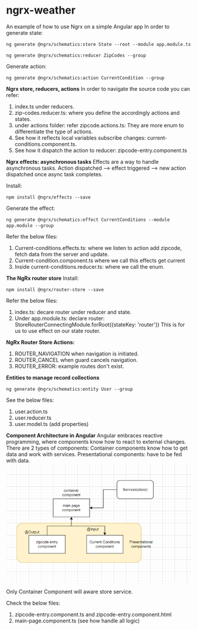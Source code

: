 # ngrx-weather
An example of how to use Ngrx on a simple Angular app
In order to generate state:
```
ng generate @ngrx/schematics:store State --root --module app.module.ts
```
```
ng generate @ngrx/schematics:reducer ZipCodes --group
```

Generate action:
```
ng generate @ngrx/schematics:action CurrentCondition --group
```
**Ngrx store, reducers, actions**
In order to navigate the source code you can refer:
1. index.ts under reducers.
2. zip-codes.reducer.ts: where you define the accordingly actions and states.
3. under actions folder: refer zipcode.actions.ts: They are more enum to differentiate the type of actions.
4. See how it reflects local variables subscribe changes: current-conditions.component.ts.
5. See how it dispatch the action to reducer: zipcode-entry.component.ts

**Ngrx effects: asynchronous tasks**
Effects are a way to handle asynchronous tasks.
Action dispatched --> effect triggered --> new action dispatched once async task completes.

Install:
```
npm install @ngrx/effects --save
```
Generate the effect:
```
ng generate @ngrx/schematics:effect CurrentConditions --module app.module --group
```
Refer the below files:
1. Current-conditions.effects.ts: where we listen to action add zipcode, fetch data from the server and update.
2. Current-condition.component.ts where we call this effects get current 
3. Inside current-conditions.reducer.ts: where we call the enum.

**The NgRx router store**
Install:
```
npm install @ngrx/router-store --save
```
Refer the below files:
1. index.ts: decare router under reducer and state.
2. Under app.module.ts: declare router:
StoreRouterConnectingModule.forRoot({stateKey: 'router'})
This is for us to use effect on our state router.

**NgRx Router Store Actions:**
1. ROUTER_NAVIGATION when navigation is initiated.
2. ROUTER_CANCEL when guard cancels navigation.
3. ROUTER_ERROR: example routes don't exist.

**Entities to manage record collections**
```
ng generate @ngrx/schematics:entity User --group
```
See the below files:
1. user.action.ts
2. user.reducer.ts
3. user.model.ts (add properties)

**Component Architecture in Angular**
Angular embraces reactive programming, where components know how to react to external changes. There are 2 types of components:
Container components know how to get data and work with services.
Presentational components: have to be fed with data.
![alt text](diagram.PNG)

Only Container Component will aware store service.

Check the below files:
1. zipcode-entry.component.ts and zipcode-entry.component.html
2. main-page.component.ts (see how handle all logic)
